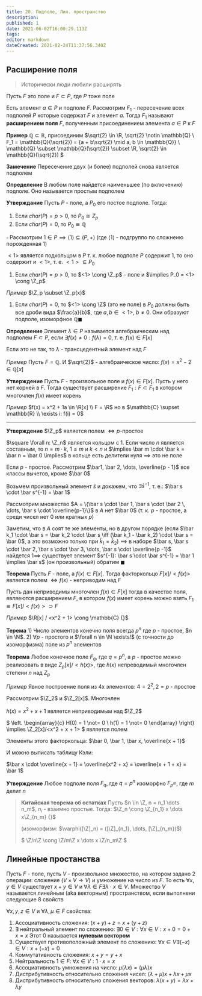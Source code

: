 ```yaml
---
title: 20. Подполе, Лин. пространство
description: 
published: 1
date: 2021-06-02T16:00:29.113Z
tags: 
editor: markdown
dateCreated: 2021-02-24T11:37:56.340Z
---
```


## Расширение поля

> Исторически люди любили расширять

Пусть $F$ это поле и $F \subset P$, где $P$ тоже поле

Есть элемент $a \in P$ и подполе $F$. Рассмотрим $F_1$ - пересечение всех подполей $P$ которые содержат $F$ и элемент $a$. 
Тогда $F_1$ называют **расширением поля** $F$, полученным присоединением элемента $a \in P$ к $F$

**Пример** $\mathbb{Q} \subset \mathbb{R}$, присоединим $\sqrt{2} \in \R, \sqrt{2} \notin \mathbb{Q} \\
F_1 = \mathbb{Q}(\sqrt{2}) = \{a + b\sqrt{2} \mid a, b \in \mathbb{Q}\} \\
\mathbb{Q} \subset \mathbb{Q}(\sqrt{2}) \subset \R, \sqrt{2} \in \mathbb{Q}(\sqrt{2})
$

**Замечение** Пересечение двух (и более) подполей снова является подполем

**Определение** В любом поле найдется наименьшее (по включению) подполе. Оно называется простым подполем

**Утверждание** Пусть $P$ - поле, а $P_0$ его постое подполе. Тогда:

1. Если $char(P) = p > 0$, то $P_0 \cong Z_p$
2. Если $char(P) = 0$, то $P_0 \cong \mathbb{Q} {}$

$\square$ Рассмотрим $1 \in P \implies \langle 1 \rangle \subseteq (P, +)$ (где $\langle 1 \rangle$ - подгруппо по сложнеию порожденная $1$)

$<1>$ является подкольцом в $P$ т. к. любое подполе $P$ содержит $1$, то оно содержит и $<1>$, т. е. $<1> \subseteq P_0$

1. Если $char(P) = p > 0$, то $<1> \cong \Z_p$ - поле и $\implies P_0 = <1> \cong \Z_p$

*Пример* $\Z_p \subset \Z_p(x)$

1. Если $char(P) = 0$, то $<1> \cong \Z$ (это не поле) в $P_0$ должны быть все дроби вида $\frac{a}{b}$, где $a, b \in <1>$, $b \not= 0$. Они образуют подполе, изоморфное $\mathbb{Q} \blacksquare$

**Определение** Элемент $\lambda \in P$ называется алгебраическим над подполем $F \subset P$, если $\exists f(x) \not= 0: f(\lambda) = 0$, т. е. $f(x) \in F[x]$

Если это не так, то $\lambda$ - трансцедентный элемент над $F$

*Пример* Пусть $F = \mathbb{Q}$. И $\sqrt{2}$ - алгебраическое число: $f(x) = x^2 - 2 \in \mathbb{Q}[x]$

**Утверждение** Пусть $F$ - произвольное поле и $f(x) \in F[x]$. Пусть у него нет корней в $F$. Тогда существует расширение $F_1: F \subset F_1$ в котором многочлен $f(x)$ имеет корень

*Пример* $f(x) = x^2 + 1a \in \R[x] \\
F = \R$ но в $\mathbb{C} \supset \mathbb{R} \\
\exists i: f(i) = 0$

---

**Утверждение** $\Z_p$ является полем $\iff p$-простое

$\square \forall n: \Z_n$ является кольцом с $1$. Если число $n$ является составным, то $n = m \cdot k$, $1 \le m$ и $k < n$ и $\implies \bar m \cdot \bar k = \bar n = \bar 0 \implies$ в кольце есть делители нуля $\implies$ это не поле

Если $p$ - простое. Рассмотрим $\bar1, \bar 2, \dots, \overline{p - 1}$ все классы вычетов, кроме $\bar 0$

Возьмем произвольный элемент $\bar s$ и докажем, что $\exists \bar s^{-1}$, т. е.: $\bar s \cdot \bar s^{-1} = \bar 1$

Рассмотрим множество $A = \{\bar s \cdot \bar 1, \bar s \cdot \bar 2 \, \dots, \bar s \cdot \overline{p-1}\}$ в $A$ нет $\bar 0$ (т. к. $p$ - простое, а среди чисел нет 0 или кратных $p$)

Заметим, что в $A$ соят те же элементы, но в другом порядке (если $\bar k_1 \cdot \bar s = \bar k_2 \cdot \bar s \iff (\bar k_1 - \bar k_2) \cdot \bar s = \bar 0$, а это возможно только при $\bar k_1 = \bar k_2$) $\implies$ в наборе $\bar s, \bar s \cdot \bar 2, \bar s \cdot \bar 3, \dots, \bar s \cdot \overline{p -1}$ найдется $1 \implies$ существует элемент $s^{-1}: \bar s \cdot \bar s^{-1} = \bar 1 \implies \bar s$ (он произвольный) обратим $\blacksquare$

**Теорема** Пусть $F$ - поле, а $f(x) \in F[x]$. Тогда факторкольцо $F[x] / <f(x)>$ является полем $\iff f(x)$ - неприводим над $F$

Пусть дан неприводимы многочлен $f(x) \in F[x]$ тогда в качестве поля, являеются расширением $F$, в котором $f(x)$ имеет корень можно взять $F_1 \cong F[x] / <f(x)> \supset F$

*Пример* $\R[x] / <x^2 + 1> \cong \mathbb{C} {}$

**Терема** 1) Число элементов конечно поля всегда $p^n$ где $p$ - простое, $n \in \N$. 2) $\forall p$ - простого и $\forall n \in \N \exists!$ (с точности до изоморфизма) поле из $p^n$ элементов

**Теорема** Любое конечное поле $F_q$, где $q = p^n$, а $p$ - простое можно реализовать в виде $Z_p[x] / <h(x)>$, где $h(x)$ непреводимый многочлен степени $n$ над $Z_p$

*Пример* Явное построение поля из 4х элементов: $4 = 2^2, 2 = p$ - простое

Рассмотрим $\Z_2$ и $\Z_2[x]$. Многочлен 

$h(x) = x^2 + x + 1$ является неприводимым над $\Z_2$

$
\left.
\begin{array}{c}
H(0) = 1 \not= 0 \\
h(1) = 1 \not= 0
\end{array}
\right\} \implies \Z_2[x]/<x^2 + x + 1>
$ является полем

Элементы этого факторкольца: $\bar 0, \bar 1, \bar x, \overline{x + 1}$

И можно выписать таблицу Кэли:

$\bar x \cdot \overline{x + 1} = \overline{x^2 + x} = \overline{x + 1 + x} = \bar 1$

**Утверждение** Любое подполе поля $F_q$, где $q = p^n$ изоморфно $F_{p^m}$, где $m$ делит $n$


> **Китайская теорема об остатках** Пусть $n \in \Z, n = n_1 \dots n_m$, $n_i$ - взаимно простые. Тогда: $\Z_n \cong \Z_{n_1} x \dots x\Z_{n_m} {}$
> 
> (изоморфизм: $\varphi([\Z]_n) = ([\Z]_{n_1}, \dots, [\Z]_{n_m})$)
> 
> $
> \Z/n\Z \cong \Z/m\Z x \dots x \Z/n_m\Z
> $

## Линейные простанства

Пусть $F$ - поле, пусть $V$ - произвольное множество, на котором задано 2 операции: сложение ($V \times V \to V$) и умножение на число из $F$. То есть $\forall x, y \in V$ существует $x + y \in V$ и $\forall \lambda \in F \exists \lambda \cdot x \in V$. Множество $V$ называется линейным (aka векторным) пространством, если выполнени следующие 8 свойств

$\forall x, y, z \in V$ и $\forall \lambda, \mu \in F$ свойства:

1. Ассоциативность сложения: $(x + y) + z = x + (y + z)$ 
2. $\exists$ нейтральный элемент по сложению: $\exists 0 \in V: \forall x \in V: x + 0 = 0 + x = x$
	Этот $0$ называется **нулевым вектором**
3. Существует противоположный элемент по сложению: $\forall x \in V \exists (-x) \in V: x + (-x) = 0$
4. Коммутативность сложения: $x + y = y + x$ 
5. Нейтральность $1 \in F$: $\forall x \in V: 1 \cdot x = x$
6. Ассоциативность умножения на число: $\mu(\lambda x) = (\mu \lambda) x$
7. Дистрибутивность относительно сложения чисел: $(\lambda + \mu) x + \lambda x + \mu x$
8. Дистрибутивность относительно сложения векторов: $\lambda (x + y) = \lambda x + \lambda y$
